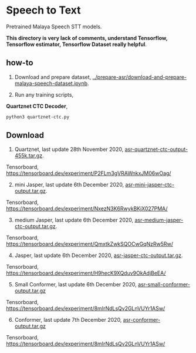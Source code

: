 # Speech to Text

Pretrained Malaya Speech STT models.

**This directory is very lack of comments, understand Tensorflow, Tensorflow estimator, Tensorflow Dataset really helpful**.

## how-to

1. Download and prepare dataset, [../prepare-asr/download-and-prepare-malaya-speech-dataset.ipynb](../prepare-asr/download-and-prepare-malaya-speech-dataset.ipynb).

2. Run any training scripts,

**Quartznet CTC Decoder**,

```bash
python3 quartznet-ctc.py
```

## Download

1. Quartznet, last update 28th November 2020, [asr-quartznet-ctc-output-455k.tar.gz](https://f000.backblazeb2.com/file/malaya-speech-model/pretrained/asr-quartznet-ctc-output-75k.tar.gz).

Tensorboard, https://tensorboard.dev/experiment/P2FLm3gVRAWnkxJM06wOag/

2. mini Jasper, last update 6th December 2020, [asr-mini-jasper-ctc-output.tar.gz](https://f000.backblazeb2.com/file/malaya-speech-model/pretrained/asr-mini-jasper-ctc-output.tar.gz).

Tensorboard, https://tensorboard.dev/experiment/NxezN3K6RwykBKjX027PMA/

3. medium Jasper, last update 6th December 2020, [asr-medium-jasper-ctc-output.tar.gz](https://f000.backblazeb2.com/file/malaya-speech-model/pretrained/asr-medium-jasper-ctc-output.tar.gz).

Tensorboard, https://tensorboard.dev/experiment/QmxtkZwkSQOCwGqNzRw5Rw/

4. Jasper, last update 6th December 2020, [asr-jasper-ctc-output.tar.gz](https://f000.backblazeb2.com/file/malaya-speech-model/pretrained/asr-jasper-ctc-output.tar.gz).

Tensorboard, https://tensorboard.dev/experiment/H9hecK9XQduv9OkAdjBeEA/

5. Small Conformer, last update 6th December 2020, [asr-small-conformer-output.tar.gz](https://f000.backblazeb2.com/file/malaya-speech-model/pretrained/asr-small-conformer-output.tar.gz)

Tensorboard, https://tensorboard.dev/experiment/8mIrNdLsQv2GLnVUYr1ASw/

6. Conformer, last update 7th December 2020, [asr-conformer-output.tar.gz](https://f000.backblazeb2.com/file/malaya-speech-model/pretrained/asr-conformer-output.tar.gz)

Tensorboard, https://tensorboard.dev/experiment/8mIrNdLsQv2GLnVUYr1ASw/